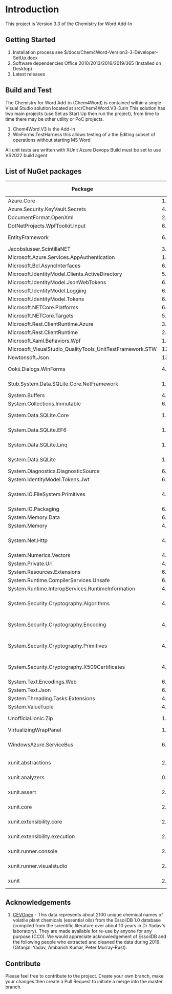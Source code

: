 # Introduction 
This project is Version 3.3 of the Chemistry for Word Add-In

## Getting Started
1.	Installation process see $/docs/Chem4Word-Version3-3-Developer-SetUp.docx
2.	Software dependencies Office 2010/2013/2016/2019/365 (Installed on Desktop)
3.	Latest releases

## Build and Test
The Chemistry for Word Add-in (Chem4Word) is contained within a single Visual Studio solution located at src/Chem4Word.V3-3.sln
This solution has two main projects (use Set as Start Up then run the project), from time to time there may be other utility or PoC projects.
1. Chem4Word.V3 is the Add-In
2. WinForms.TestHarness this allows testing of a the Editing subset of operations without starting MS Word

All unit tests are written with XUnit
Azure Devops Build must be set to use VS2022 build agent

## List of NuGet packages
| Package | Version | Licence | Reference Count |
|--|--|--|--|
|Azure.Core|1.22.0|MIT|1|
|Azure.Security.KeyVault.Secrets|4.2.0|MIT|1|
|DocumentFormat.OpenXml|2.15.0|MIT|3|
|DotNetProjects.WpfToolkit.Input|6.1.94|MS-PL|1|
|EntityFramework|6.4.4|Apache-2.0|3|
|Jacobslusser.ScintillaNET|3.6.3|MIT|1|
|Microsoft.Azure.Services.AppAuthentication|1.6.2|MIT|2|
|Microsoft.Bcl.AsyncInterfaces|6.0.0|MIT|1|
|Microsoft.IdentityModel.Clients.ActiveDirectory|5.2.9|MIT|2|
|Microsoft.IdentityModel.JsonWebTokens|6.15.1|MIT|2|
|Microsoft.IdentityModel.Logging|6.15.1|MIT|2|
|Microsoft.IdentityModel.Tokens|6.15.1|MIT|2|
|Microsoft.NETCore.Platforms|6.0.1|MIT|2|
|Microsoft.NETCore.Targets|5.0.0|MIT|2|
|Microsoft.Rest.ClientRuntime.Azure|3.3.19|MIT|1|
|Microsoft.Rest.ClientRuntime|2.3.23|MIT|2|
|Microsoft.Xaml.Behaviors.Wpf|1.1.39|MIT|1|
|Microsoft_VisualStudio_QualityTools_UnitTestFramework.STW|12.0.21005.1|Microsoft|1|
|Newtonsoft.Json|13.0.1|MIT|16|
|Ookii.Dialogs.WinForms|4.0.0|Public Domain|1|
|Stub.System.Data.SQLite.Core.NetFramework|1.0.115.5|Public Domain|3|
|System.Buffers|4.5.1|MIT|2|
|System.Collections.Immutable|6.0.0|MIT|1|
|System.Data.SQLite.Core|1.0.115.5|Public Domain|3|
|System.Data.SQLite.EF6|1.0.115.5|Public Domain|3|
|System.Data.SQLite.Linq|1.0.115.5|Public Domain|3|
|System.Data.SQLite|1.0.115.5|Public Domain|3|
|System.Diagnostics.DiagnosticSource|6.0.0|MIT|1|
|System.IdentityModel.Tokens.Jwt|6.15.1|MIT|2|
|System.IO.FileSystem.Primitives|4.3.0|MS-.NET-Library License|3|
|System.IO.Packaging|6.0.0|MIT|3|
|System.Memory.Data|6.0.0|MIT|1|
|System.Memory|4.5.4|MIT|2|
|System.Net.Http|4.3.4|MS-.NET-Library License|9|
|System.Numerics.Vectors|4.5.0|MIT|2|
|System.Private.Uri|4.3.2|MIT|2|
|System.Resources.Extensions|6.0.0|MIT|1|
|System.Runtime.CompilerServices.Unsafe|6.0.0|MIT|2|
|System.Runtime.InteropServices.RuntimeInformation|4.3.0||1|
|System.Security.Cryptography.Algorithms|4.3.1|MS-.NET-Library License|9|
|System.Security.Cryptography.Encoding|4.3.0|MS-.NET-Library License|9|
|System.Security.Cryptography.Primitives|4.3.0|MS-.NET-Library License|9|
|System.Security.Cryptography.X509Certificates|4.3.2|MS-.NET-Library License|9|
|System.Text.Encodings.Web|6.0.0|MIT|1|
|System.Text.Json|6.0.1|MIT|1|
|System.Threading.Tasks.Extensions|4.5.4|MIT|1|
|System.ValueTuple|4.5.0|MIT|4|
|Unofficial.Ionic.Zip|1.9.1.8|Unknown ?|3|
|VirtualizingWrapPanel|1.5.7|MIT|1|
|WindowsAzure.ServiceBus|6.2.1|MS-.NET-Library License|2|
|xunit.abstractions|2.0.3|Apache-2.0|1|
|xunit.analyzers|0.10.0|Apache-2.0|1|
|xunit.assert|2.4.1|Apache-2.0|1|
|xunit.core|2.4.1|Apache-2.0|1|
|xunit.extensibility.core|2.4.1|Apache-2.0|1|
|xunit.extensibility.execution|2.4.1|Apache-2.0|1|
|xunit.runner.console|2.4.1|Apache-2.0|1|
|xunit.runner.visualstudio|2.4.3|Apache-2.0|1|
|xunit|2.4.1|Apache-2.0|1|

## Acknowledgements
1. [CEVOpen](https://github.com/petermr/CEVOpen) - This data represents about 2100 unique chemical names of volatile plant chemicals (essential oils) from the EssoilDB 1.0 database (compiled from the scientific literature over about 10 years in Dr Yadav's laboratory). They are made available for re-use by anyone for any purpose (CC0). We would appreciate acknowledgement of EssoilDB and the following people who extracted and cleaned the data during 2019. (Gitanjali Yadav, Ambarish Kumar, Peter Murray-Rust).

## Contribute
Please feel free to contribute to the project.
Create your own branch, make your changes then create a Pull Request to initiate a merge into the master branch.

